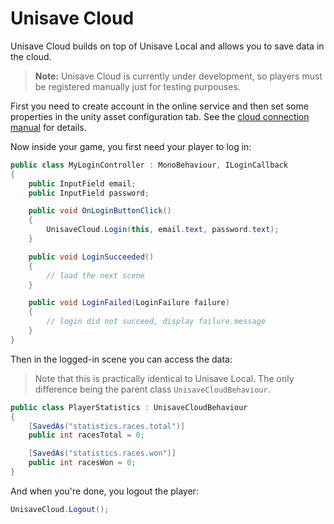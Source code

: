 Unisave Cloud
=============

Unisave Cloud builds on top of Unisave Local and allows you to save data in the cloud.

> **Note:** Unisave Cloud is currently under development, so players must be registered manually just for testing purpouses.

First you need to create account in the online service and then set some properties in the unity asset configuration tab. See the [cloud connection manual](cloud-connection.md) for details.

Now inside your game, you first need your player to log in:

```cs
public class MyLoginController : MonoBehaviour, ILoginCallback
{
    public InputField email;
    public InputField password;

    public void OnLoginButtonClick()
    {
        UnisaveCloud.Login(this, email.text, password.text);
    }

    public void LoginSucceeded()
    {
        // load the next scene
    }

    public void LoginFailed(LoginFailure failure)
    {
        // login did not succeed, display failure.message
    }
}
```

Then in the logged-in scene you can access the data:

> Note that this is practically identical to Unisave Local. The only difference being the parent class `UnisaveCloudBehaviour`.

```cs
public class PlayerStatistics : UnisaveCloudBehaviour
{
    [SavedAs("statistics.races.total")]
    public int racesTotal = 0;

    [SavedAs("statistics.races.won")]
    public int racesWon = 0;
}
```

And when you're done, you logout the player:

```cs
UnisaveCloud.Logout();
```
